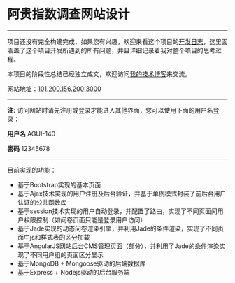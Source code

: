 # 阿贵指数调查网站设计

***

项目还没有完全构建完成，如果您有兴趣，欢迎来看这个项目的[开发日志](https://github.com/KevinHu-1024/agui.com/wiki/%E5%BC%80%E5%8F%91%E6%97%A5%E5%BF%97)，这里面涵盖了这个项目开发所遇到的所有问题，并且详细记录着我对整个项目的思考过程。

本项目的阶段性总结已经独立成文，欢迎访问[我的技术博客](http://kevinhu-1024.github.io/)来交流。

网站地址：[101.200.156.200:3000](101.200.156.200:3000)

***

**注:** 访问网站时请先注册或登录才能进入其他界面，您可以使用下面的用户名登录：

**用户名** AGUI-140

**密码** 12345678

***
目前实现的功能：

- 基于Bootstrap实现的基本页面
- 基于Ajax技术实现的用户注册及后台验证，并基于单例模式封装了前后台用户认证的公共函数库
- 基于session技术实现的用户自动登录，并配置了路由，实现了不同页面间用户权限控制（如问卷页面只能是登录用户访问）
- 基于Jade实现的动态问卷渲染引擎，并利用Jade的条件渲染，实现了不同页面中js和样式表的区分加载
- 基于AngularJS网站后台CMS管理页面（部分），并利用了Jade的条件渲染实现了不同用户组的页面区分显示
- 基于MongoDB + Mongoose驱动的后端数据库
- 基于Express + Nodejs驱动的后台服务端
